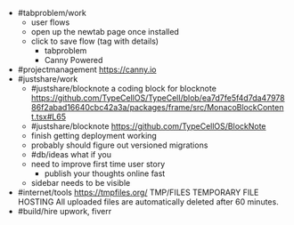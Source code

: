 - #tabproblem/work
	- user flows
	- open up the newtab page once installed
	- click to save flow (tag with details)
		- tabproblem
		- Canny Powered
- #projectmanagement https://canny.io
- #justshare/work
	- #justshare/blocknote a coding block for blocknote https://github.com/TypeCellOS/TypeCell/blob/ea7d7fe5f4d7da4797886f2abad16640cbc42a3a/packages/frame/src/MonacoBlockContent.tsx#L65
	- #justshare/blocknote https://github.com/TypeCellOS/BlockNote
	- finish getting deployment working
	- probably should figure out versioned migrations
	- #db/ideas what if you
	- need to improve first time user story
		- publish your thoughts online fast
	- sidebar needs to be visible
- #internet/tools https://tmpfiles.org/ TMP/FILES TEMPORARY FILE HOSTING All uploaded files are automatically deleted after 60 minutes.
- #build/hire upwork, fiverr